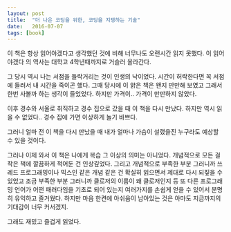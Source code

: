 ```yaml
---
layout: post
title:  "더 나은 코딩을 위한, 코딩을 지탱하는 기술"
date:   2016-07-07
tags: [book]
---
```


이 책은 항상 읽어야겠다고 생각했던 것에 비해 너무나도 오랜시간 읽지 못했다. 이 읽어야겠다 의 역사는 대학고 4학년때까지로 거슬러 올라간다. 

  그 당시 역시 나는 서점을 들락거리는 것이 인생의 낙이었다. 시간이 허락한다면 꼭 서점에 들러서 내 시간을 죽이곤 했다. 그때 당시에 이 얅은 책은 왠지 만만해 보였고 그래서 한번 사볼까 하는 생각이 들었었다. 하지만 가격이.. 가격이 만만하지 않았다. 

  이후 경수와 서울로 취직하고 경수 집으로 갔을 때 이 책을 다시 만났다. 하지만 역시 읽을 수 없었다.. 경수 집에 가면 이상하게 놀기 바쁘다. 

  그러니 얼마 전 이 책을 다시 만났을 때 내가 얼마나 가슴이 설랬을진 누구라도 예상할 수 있을 것이다. 

  그러나 이제 와서 이 책은 나에게 복습 그 이상의 의미는 아니었다. 개념적으로 모든 걸 작은 책에 깔끔하게 적어둔 건 인상깊었다. 그리고 개념적으로 부족한 부분 그러니까 쓰레드 프로그래밍이나 믹스인 같은 개념 같은 건 확실히 읽으면서 제대로 다시 되짚을 수 있었고 조금 부족한 부분 그러니까 클로저의 이름이 왜 클로저인지 등 또 다른 프로그래밍 언어가 어떤 패러다임을 기초로 되어 있는지 여러가지를 손쉽게 얻을 수 있어서 분명히 유익하고 즐거웠다. 하지만 마음 한켠에 아쉬움이 남아있는 것은 아마도 지금까지의 기대감이 너무 커서겠지. 

  그래도 재밌고 즐겁게 읽었다.